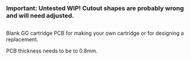 ### Important: Untested WIP! Cutout shapes are probably wrong and will need adjusted.

##

Blank GG cartridge PCB for making your own cartridge or for designing a replacement.

PCB thickness needs to be to 0.8mm.
